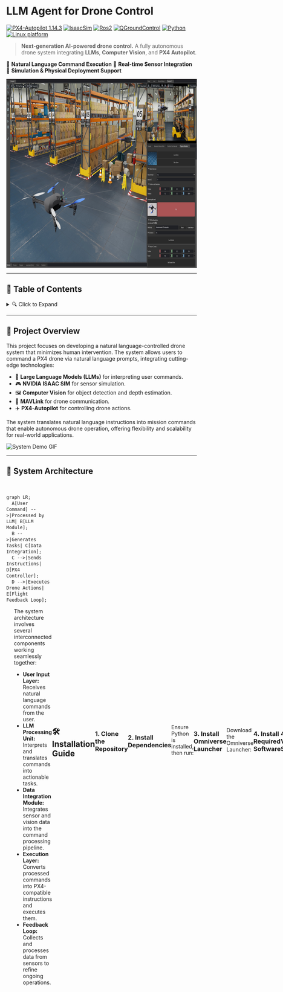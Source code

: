 # LLM Agent for Drone Control

[![PX4-Autopilot 1.14.3](https://img.shields.io/badge/PX4-Autopilot--1.14.3-green.svg)](https://docs.px4.io/main/en/releases/1.14.html)
[![IsaacSim](https://img.shields.io/badge/IsaacSim-4.5.0-silver.svg)](https://docs.isaacsim.omniverse.nvidia.com/latest/index.html)
[![Ros2](https://img.shields.io/badge/Ros2-Humble-violet.svg)](https://docs.ros.org/en/humble/Installation/Ubuntu-Install-Debs.html)
[![QGroundControl](https://img.shields.io/badge/QGroundControl-v4.4.3-yellow.svg)](https://docs.qgroundcontrol.com/master/en/qgc-user-guide/getting_started/quick_start.html)
[![Python](https://img.shields.io/badge/python-3.10-blue.svg)](https://docs.python.org/3/whatsnew/3.10.html)
[![Linux platform](https://img.shields.io/badge/platform-linux--64-orange.svg)](https://releases.ubuntu.com/22.04/)



> **Next-generation AI-powered drone control.**
> A fully autonomous drone system integrating **LLMs**, **Computer Vision**, and **PX4 Autopilot**.

🔹 **Natural Language Command Execution**
🔹 **Real-time Sensor Integration**
🔹 **Simulation & Physical Deployment Support**

<img align="center" height="500" src="a6714282-26aa-4f7d-8e7d-8a8a49092bc9.jpg">

---

## 📜 Table of Contents

<details>
  <summary>🔍 Click to Expand</summary>

1. [🌟 Project Overview](#-project-overview)
2. [📐 System Architecture](#-system-architecture)
3. [🛠️ Installation Guide](#installation-guide)
4. [🚀 Directions to Run the Project](#directions-to-run-the-project)
5. [🎯 Expected Results](#expected-results)
6. [🔍 Troubleshooting](#troubleshooting)
7. [🎥 Demo Video](#demo-video)
8. [👨‍💻 Contributors](#contributors)
9. [📜 License](#license)

</details>
  
---

## 🌟 Project Overview

This project focuses on developing a natural language-controlled drone system that minimizes human intervention. The system allows users to command a PX4 drone via natural language prompts, integrating cutting-edge technologies:

- 🚀 **Large Language Models (LLMs)** for interpreting user commands.
- 🎮 **NVIDIA ISAAC SIM** for sensor simulation.
- 🖼️ **Computer Vision** for object detection and depth estimation.
- 🔗 **MAVLink** for drone communication.
- ✈️ **PX4-Autopilot** for controlling drone actions.

The system translates natural language instructions into mission commands that enable autonomous drone operation, offering flexibility and scalability for real-world applications.

![System Demo GIF](https://via.placeholder.com/800x400.gif?text=Demo+of+Drone+Control)

---

## 📐 System Architecture
<br clear="left">

<div style="display: flex; align-items: center;">
  <div style="flex: 1;">
  <div style="flex: 1;">

```mermaid
graph LR;
  A[User Command] -->|Processed by LLM| B[LLM Module];
  B -->|Generates Tasks| C[Data Integration];
  C -->|Sends Instructions| D[PX4 Controller];
  D -->|Executes Drone Actions| E[Flight Feedback Loop];
```
  </div>
  <div style="flex: 1; padding-left: 20px;">
    <p>The system architecture involves several interconnected components working seamlessly together:</p>
    <ul>
      <li><strong>User Input Layer:</strong> Receives natural language commands from the user.</li>
      <li><strong>LLM Processing Unit:</strong> Interprets and translates commands into actionable tasks.</li>
      <li><strong>Data Integration Module:</strong> Integrates sensor and vision data into the command processing pipeline.</li>
      <li><strong>Execution Layer:</strong> Converts processed commands into PX4-compatible instructions and executes them.</li>
      <li><strong>Feedback Loop:</strong> Collects and processes data from sensors to refine ongoing operations.</li>
    </ul>
  </div>
</div>

---

## 🛠️ Installation Guide

### 1. Clone the Repository
```bash
git clone https://github.com/Bapiggott/IsaacDroneControl.git
cd IsaacDroneControl
```

### 2. Install Dependencies
Ensure Python is installed, then run:
```bash
pip install -r requirements.txt
```

### 3. Install Omniverse Launcher
Download the Omniverse Launcher:
```bash
wget https://install.launcher.omniverse.nvidia.com/installers/omniverse-launcher-linux.AppImage
chmod +x omniverse-launcher-linux.AppImage
./omniverse-launcher-linux.AppImage
```

### 4. Install Required Software

| Software | Description | Installation Guide |
|----------|-------------|------------------|
| **ROS 2 Humble** | 🤖 Seamless robot operating system integration. | [Install Here](https://docs.ros.org/en/humble/Installation/Ubuntu-Install-Debs.html) |
| **NVIDIA ISAAC SIM** | 🎮 Simulate realistic drone environments. | [Install Here](https://docs.omniverse.nvidia.com/isaacsim/latest/installation/install_workstation.html) |
| **Pegasus Simulator** | ✈️ High-fidelity drone flight simulations. | [Install Here](https://pegasussimulator.github.io/PegasusSimulator/source/setup/installation.html#installing-the-pegasus-simulator) |

### 4. Verify Setup
Confirm all dependencies and software are correctly installed.

---

## 🚀 Directions to Run the Project

### Command-Line Arguments

The system can be run with the following options to control specific components:
| Argument | Short | Description | Default |
|----------|-------|-------------|---------|
| `--llm_model_name` | `-l` | Name of the language model | `deepseek-r1:8b` |
| `--vlm_model_name` | `-v` | Name of the vision model | `llama3.2-vision` |
| `--interface_port` | `-p` | Port on which the web interface runs | `http://localhost:5000` |
| `--vlm_api_url` | `-va` | API endpoint for the VLM | `http://localhost:8889` |
| `--llm_api_url` | `-la` | API endpoint for the Ollama LLM | `http://localhost:8888` |
| `--components` | `-c` | Choose which components to start (`qgroundcontrol`, `ollama`, `image_server`, or `all`) | `all` |

### Example Commands

#### Run IsaacSim Environment with Pegasus
Before starting the main components, ensure the Isaac Sim world is running:
```bash
ISAACSIM_PYTHON isaac_sim_world.py
```

#### Start All Components

```bash
python3 start_system.py -c all
```

#### Start Specific Components
To start only specific components like QGroundControl and the Image Server:
```bash
python3 start_system.py --components=qgroundcontrol,image_server
```

### Access the User Interface
Once started, navigate to `http://localhost:5000` in your browser to interact with the system.

### Provide Natural Language Commands
Use the interface to input commands like "survey area" or "capture images of an object."

### Analyze Mission Data
Output data is saved in mission-specific directories within the project folder.
---

## 🎯 Expected Results

- **Depth Data:** Displays accurate depth estimations.
- **Mission Logs:** Visualized using [PX4 Log Analysis Tool](https://logs.px4.io/).
- **Object Detection:** JSON files contain detection details for mission objects.

---

## 🔍 Troubleshooting

<details>
  <summary>🛠️ Click for Common Issues & Fixes</summary>

- **Component Not Starting?** Ensure dependencies are installed and verify configurations.
- **Simulation Lag?** Allocate more system resources or lower rendering settings.
- **Interface Not Loading?** Confirm `--interface_port` is correctly set.

</details>

---

## 🎥 Demo Video

[![Watch the Demo](https://via.placeholder.com/800x400.png?text=Click+to+Watch+Demo)](https://example.com/demo)

---

## 👨‍💻 Contributors

- **Brett Piggott** - [GitHub](https://github.com/Bapiggott)
- **The rest of our team...**

---

## 📜 License

This project is licensed under...
<!--the MIT License. See the LICENSE file for details.

![Footer Image](https://via.placeholder.com/1200x200.png?text=Thank+You+for+Visiting)-->
